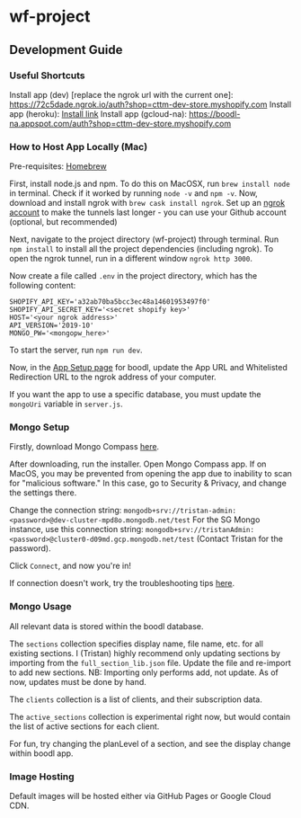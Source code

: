 # wf-project

## Development Guide
### Useful Shortcuts

Install app (dev) [replace the ngrok url with the current one]: https://72c5dade.ngrok.io/auth?shop=cttm-dev-store.myshopify.com
Install app (heroku): [Install link](https://section-inject-app.herokuapp.com/auth?shop=cttm-dev-store.myshopify.com)
Install app (gcloud-na): https://boodl-na.appspot.com/auth?shop=cttm-dev-store.myshopify.com

### How to Host App Locally (Mac)

Pre-requisites: [Homebrew](https://brew.sh/)

First, install node.js and npm. To do this on MacOSX, run `brew install node` in terminal. Check if it worked by running `node -v` and `npm -v`. Now, download and install ngrok with `brew cask install ngrok`. Set up an [ngrok account](https://ngrok.com/download) to make the tunnels last longer - you can use your Github account (optional, but recommended)

Next, navigate to the project directory (wf-project) through terminal. Run `npm install` to install all the project dependencies (including ngrok). To open the ngrok tunnel, run in a different window `ngrok http 3000`.

Now create a file called `.env` in the project directory, which
has the following content:
```
SHOPIFY_API_KEY='a32ab70ba5bcc3ec48a14601953497f0'
SHOPIFY_API_SECRET_KEY='<secret shopify key>'
HOST='<your ngrok address>'
API_VERSION='2019-10'
MONGO_PW='<mongopw_here>'
```

To start the server, run `npm run dev`.

Now, in the [App Setup page](https://partners.shopify.com/1239260/apps/3326815/edit) for boodl, update the App URL and Whitelisted Redirection URL to the ngrok address of your computer.

If you want the app to use a specific database, you must update the `mongoUri` variable in `server.js`.

### Mongo Setup
Firstly, download Mongo Compass [here](https://www.mongodb.com/download-center/compass).

After downloading, run the installer. Open Mongo Compass app. If on MacOS, you may be prevented from opening the app due to inability to scan for "malicious software." In this case, go to Security & Privacy, and change the settings there.

Change the connection string: `mongodb+srv://tristan-admin:<password>@dev-cluster-mpd8o.mongodb.net/test`
For the SG Mongo instance, use this connection string: `mongodb+srv://tristanAdmin:<password>@cluster0-d09md.gcp.mongodb.net/test`
(Contact Tristan for the password).

Click `Connect`, and now you're in!

If connection doesn't work, try the troubleshooting tips [here](https://docs.atlas.mongodb.com/troubleshoot-connection/#mongodb-compass-troubleshooting).

### Mongo Usage
All relevant data is stored within the boodl database.

The `sections` collection specifies display name, file name, etc. for all existing sections. I (Tristan) highly recommend only updating sections by importing from the `full_section_lib.json` file. Update the file and re-import to add new sections. NB: Importing only performs add, not update. As of now, updates must be done by hand.

The `clients` collection is a list of clients, and their subscription data.

The `active_sections` collection is experimental right now, but would contain the list of active sections for each client.

For fun, try changing the planLevel of a section, and see the display change within boodl app.

### Image Hosting

Default images will be hosted either via GitHub Pages or Google Cloud CDN.
